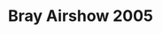 ---
title: Bray Airshow 2005
linktitle: Bray
description: In 2005 when I lived in Ireland, there was a free airshow just a few trainstops from me. I wish a had a better camera! Not a huge show - just some aircraft from the Irish military and a few aerobatics teams - but a great location, over sea and mountains.

---